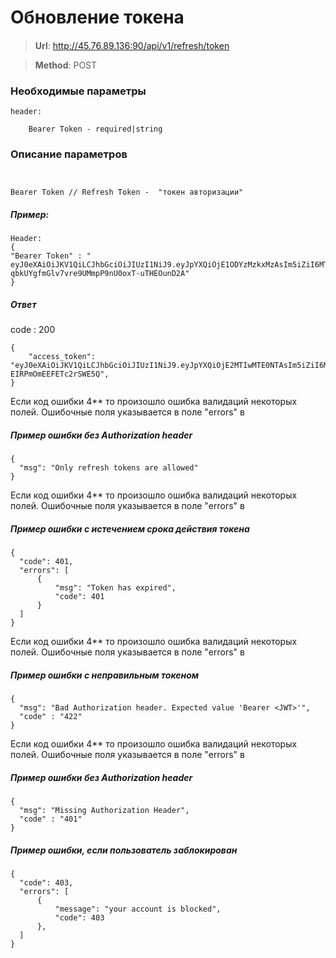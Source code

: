 # Обновление токена

#### 
> **Url**: http://45.76.89.136:90/api/v1/refresh/token

> **Method**: POST


### Необходимые параметры

``` 
header:

    Bearer Token - required|string

```
### Описание параметров

```


Bearer Token // Refresh Token -  "токен авторизации"

```
##### Пример:

``` 
Header:
{
"Bearer Token" : " eyJ0eXAiOiJKV1QiLCJhbGciOiJIUzI1NiJ9.eyJpYXQiOjE1ODYzMzkxMzAsIm5iZiI6MTU4NjMzOTEzMCwianRpIjoiZjcxMDBmZmItYWFhMy00ZGM3LThmNDItOThjZDAxYzQ2MjQwIiwiZXhwIjoxNTg2MzQ2MzMwLCJpZGVudGl0eSI6IjkzIiwiZnJlc2giOmZhbHNlLCJ0eXBlIjoiYWNjZXNzIn0.3HW-qbkUYgfmGlv7vre9UMmpP9nU0oxT-uTHEOunD2A"
}

```


##### Ответ

code : 200
```
{
    "access_token": "eyJ0eXAiOiJKV1QiLCJhbGciOiJIUzI1NiJ9.eyJpYXQiOjE2MTIwMTE0NTAsIm5iZiI6MTYxMjAxMTQ1MCwianRpIjoiZmNlODZhZDctZDc3Ny00YTM1LWFiM2ItMjVkNTBjZDg4ODViIiwiZXhwIjoxNjEyMDEyMzUwLCJpZGVudGl0eSI6ImFkZWRjNzE5LWMzNjMtNDc5OC1iNTMzLTQ0MGNkOTZkYzgxMyIsImZyZXNoIjpmYWxzZSwidHlwZSI6ImFjY2VzcyJ9.P5K5x81cSDDja72inPwiJz-EIRPmOmEEFETc2rSWE5Q",
}
```

Если код ошибки 4** то произошло ошибка валидаций некоторых полей. Ошибочные поля указывается в поле "errors" в 
#####  Пример ошибки без Authorization header
```
{
  "msg": "Only refresh tokens are allowed"
}

```


Если код ошибки 4** то произошло ошибка валидаций некоторых полей. Ошибочные поля указывается в поле "errors" в 
#####  Пример ошибки с истечением срока действия токена
```
{
  "code": 401,
  "errors": [
      {
          "msg": "Token has expired",
          "code": 401
      }
  ]
}
```


Если код ошибки 4** то произошло ошибка валидаций некоторых полей. Ошибочные поля указывается в поле "errors" в 
#####  Пример ошибки с неправильным токеном
```
{
  "msg": "Bad Authorization header. Expected value 'Bearer <JWT>'",
  "code" : "422"
}

```

Если код ошибки 4** то произошло ошибка валидаций некоторых полей. Ошибочные поля указывается в поле "errors" в 
#####  Пример ошибки без Authorization header
```
{
  "msg": "Missing Authorization Header",
  "code" : "401"
}

```

#####  Пример ошибки, если пользователь заблокирован
```
{
  "code": 403,
  "errors": [
      {
          "message": "your account is blocked",
          "code": 403
      },
  ]
}
```
